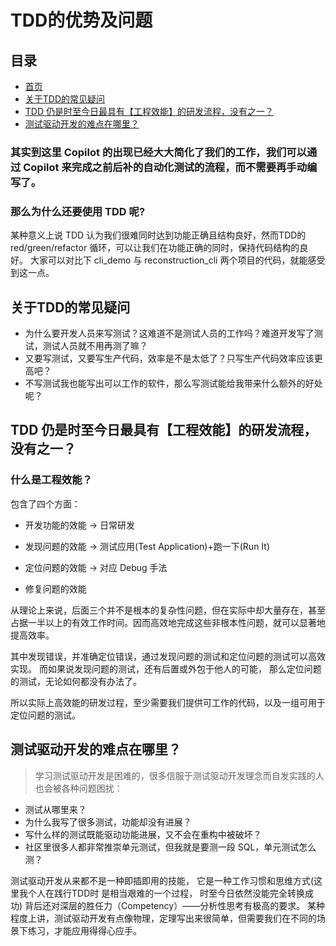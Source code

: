 
# TDD的优势及问题

## 目录

- [首页](./README.md)
- [关于TDD的常见疑问](#关于tdd的常见疑问)
- [TDD 仍是时至今日最具有【工程效能】的研发流程，没有之一？](#tdd-仍是时至今日最具有工程效能的研发流程没有之一)
- [测试驱动开发的难点在哪里？](#测试驱动开发的难点在哪里)

### 其实到这里 Copilot 的出现已经大大简化了我们的工作，我们可以通过 Copilot 来完成之前后补的自动化测试的流程，而不需要再手动编写了。

### 那么为什么还要使用 TDD 呢? 
某种意义上说 TDD 认为我们很难同时达到功能正确且结构良好，然而TDD的 red/green/refactor 循环，可以让我们在功能正确的同时，保持代码结构的良好。
大家可以对比下 cli_demo 与 reconstruction_cli 两个项目的代码，就能感受到这一点。


## 关于TDD的常见疑问

- 为什么要开发人员来写测试？这难道不是测试人员的工作吗？难道开发写了测试，测试人员就不用再测了嘛？
- 又要写测试，又要写生产代码，效率是不是太低了？只写生产代码效率应该更高吧？
- 不写测试我也能写出可以工作的软件，那么写测试能给我带来什么额外的好处呢？


## TDD 仍是时至今日最具有【工程效能】的研发流程，没有之一？


### 什么是工程效能？

包含了四个方面：

- 开发功能的效能 -> 日常研发
- 发现问题的效能 -> 测试应用(Test Application)+跑一下(Run It)

- 定位问题的效能 -> 对应 Debug 手法 
- 修复问题的效能 

从理论上来说，后面三个并不是根本的复杂性问题，但在实际中却大量存在，甚至占据一半以上的有效工作时间。因而高效地完成这些非根本性问题，就可以显著地提高效率。

其中发现错误，并准确定位错误，通过发现问题的测试和定位问题的测试可以高效实现。
而如果说发现问题的测试，还有后置或外包于他人的可能，
那么定位问题的测试，无论如何都没有办法了。

所以实际上高效能的研发过程，至少需要我们提供可工作的代码，以及一组可用于定位问题的测试。


## 测试驱动开发的难点在哪里？

> 学习测试驱动开发是困难的，很多信服于测试驱动开发理念而自发实践的人也会被各种问题困扰：

- 测试从哪里来？
- 为什么我写了很多测试，功能却没有进展？
- 写什么样的测试既能驱动功能进展，又不会在重构中被破坏？
- 社区里很多人都非常推崇单元测试，但我就是要测一段 SQL，单元测试怎么测？

测试驱动开发从来都不是一种即插即用的技能，
它是一种工作习惯和思维方式(这里我个人在践行TDD时 是相当艰难的一个过程， 时至今日依然没能完全转换成功)
背后还对深层的胜任力（Competency）——分析性思考有极高的要求。
某种程度上讲，测试驱动开发有点像物理，定理写出来很简单，但需要我们在不同的场景下练习，才能应用得得心应手。


